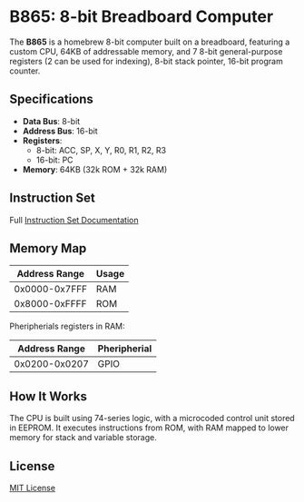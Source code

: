# B865: 8-bit Breadboard Computer

The **B865** is a homebrew 8-bit computer built on a breadboard, featuring a custom CPU, 64KB of addressable memory, and 7 8-bit general-purpose registers (2 can be used for indexing), 8-bit stack pointer, 16-bit program counter.

## Specifications

- **Data Bus**: 8-bit
- **Address Bus**: 16-bit
- **Registers**:
  - 8-bit: ACC, SP, X, Y, R0, R1, R2, R3
  - 16-bit: PC
- **Memory**: 64KB (32k ROM + 32k RAM)

## Instruction Set

Full [Instruction Set Documentation](arch/instruction-set.md)

## Memory Map

| Address Range | Usage       |
|---------------|-------------|
| 0x0000-0x7FFF | RAM         |
| 0x8000-0xFFFF | ROM         |

Pheripherials registers in RAM:

| Address Range | Pheripherial |
|---------------|--------------|
| 0x0200-0x0207 | GPIO         |

## How It Works

The CPU is built using 74-series logic, with a microcoded control unit stored in EEPROM. It executes instructions from ROM, with RAM mapped to lower memory for stack and variable storage.

## License

[MIT License](LICENSE)
